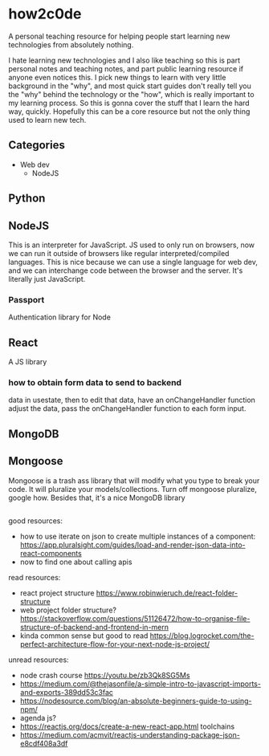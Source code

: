 # how2c0de
A personal teaching resource for helping people start learning new technologies from absolutely nothing.

I hate learning new technologies and I also like teaching so this is part personal notes and teaching notes, and part public learning resource if anyone even notices this. I pick new things to learn with very little background in the "why", and most quick start guides don't really tell you the "why" behind the technology or the "how", which is really important to my learning process. So this is gonna cover the stuff that I learn the hard way, quickly. Hopefully this can be a core resource but not the only thing used to learn new tech.

## Categories
  - Web dev
    - NodeJS

## Python

## NodeJS
This is an interpreter for JavaScript. JS used to only run on browsers, now we can run it outside of browsers like regular interpreted/compiled languages. This is nice because we can use a single language for web dev, and we can interchange code between the browser and the server.
It's literally just JavaScript. 

### Passport
Authentication library for Node

## React
A JS library 

### how to obtain form data to send to backend
data in usestate, then to edit that data, have an onChangeHandler function adjust the data, pass the onChangeHandler function to each form input.

## MongoDB

## Mongoose
Mongoose is a trash ass library that will modify what you type to break your code. It will pluralize your models/collections. Turn off mongoose pluralize, google how. 
Besides that, it's a nice MongoDB library

##
good resources: 
- how to use iterate on json to create multiple instances of a component: https://app.pluralsight.com/guides/load-and-render-json-data-into-react-components
- now to find one about calling apis

read resources:
- react project structure https://www.robinwieruch.de/react-folder-structure
- web project folder structure? https://stackoverflow.com/questions/51126472/how-to-organise-file-structure-of-backend-and-frontend-in-mern
- kinda common sense but good to read https://blog.logrocket.com/the-perfect-architecture-flow-for-your-next-node-js-project/

unread resources:
- node crash course https://youtu.be/zb3Qk8SG5Ms
- https://medium.com/@thejasonfile/a-simple-intro-to-javascript-imports-and-exports-389dd53c3fac
- https://nodesource.com/blog/an-absolute-beginners-guide-to-using-npm/
- agenda js?
- https://reactjs.org/docs/create-a-new-react-app.html toolchains
- https://medium.com/acmvit/reactjs-understanding-package-json-e8cdf408a3df

